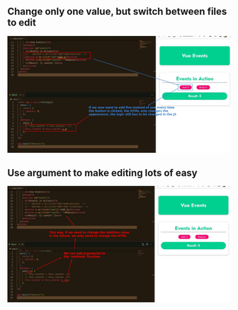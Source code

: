 ## **Change only one value, but switch between files to edit**

![Alt little adjust but hard work](pic/01.jpg)

## **Use argument to make editing lots of easy**

![Alt use arg to simply work to only HTML](pic/02.jpg)
